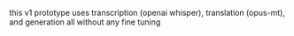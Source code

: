 this v1 prototype uses transcription (openai whisper), translation (opus-mt), and generation all without any fine tuning
